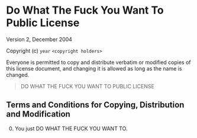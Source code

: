 Do What The Fuck You Want To Public License
===========================================

Version 2, December 2004

Copyright (c) `year` `<copyright holders>`

Everyone is permitted to copy and distribute verbatim or modified
copies of this license document, and changing it is allowed as long
as the name is changed.

>DO WHAT THE FUCK YOU WANT TO PUBLIC LICENSE

Terms and Conditions for Copying, Distribution and Modification
---------------------------------------------------------------

0. You just DO WHAT THE FUCK YOU WANT TO.
